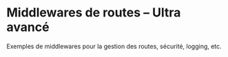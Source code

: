 # Middlewares de routes – Ultra avancé
Exemples de middlewares pour la gestion des routes, sécurité, logging, etc.
